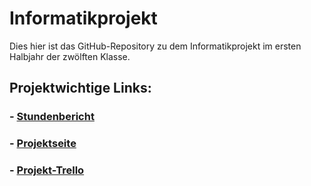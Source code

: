 # Informatikprojekt
Dies hier ist das GitHub-Repository zu dem Informatikprojekt im ersten Halbjahr der zwölften Klasse.

## **Projektwichtige Links:**

### - [Stundenbericht](https://github.com/Felixzed/Informatikprojekt/blob/master/Stundenbericht.md)

### - [Projektseite](https://github.com/Felixzed/Informatikprojekt/blob/master/Projektseite.md) 

### - [Projekt-Trello](https://trello.com/b/FDvxKhjR/informatikprojekt-2020)

